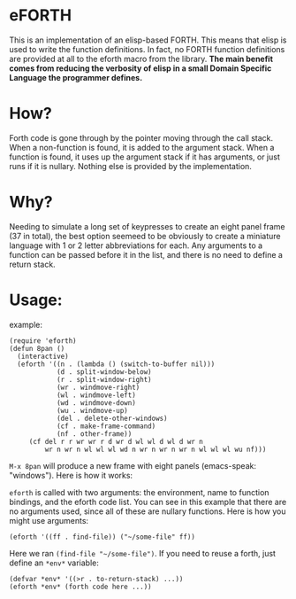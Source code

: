 eFORTH
===
This is an implementation of an elisp-based FORTH. This means that elisp is used to write the function definitions. In fact, no FORTH function definitions are provided at all to the eforth macro from the library. **The main benefit comes from reducing the verbosity of elisp in a small Domain Specific Language the programmer defines.**
# How?
Forth code is gone through by the pointer moving through the call stack. When a non-function is found, it is added to the argument stack. When a function is found, it uses up the argument stack if it has arguments, or just runs if it is nullary. Nothing else is provided by the implementation.
# Why?
Needing to simulate a long set of keypresses to create an eight panel frame (37 in total), 
the best option seemeed to be obviously to create a miniature language with 1 or 2 letter
abbreviations for each. Any arguments to a function can be passed before it in the list,
and there is no need to define a return stack.
# Usage:
example:

```elisp
(require 'eforth)
(defun 8pan ()
  (interactive)
  (eforth '((n . (lambda () (switch-to-buffer nil)))
            (d . split-window-below)
            (r . split-window-right)
            (wr . windmove-right)
            (wl . windmove-left)
            (wd . windmove-down)
            (wu . windmove-up)
            (del . delete-other-windows)
            (cf . make-frame-command)
            (nf . other-frame))
     (cf del r r wr wr r d wr d wl wl d wl d wr n 
         wr n wr n wl wl wl wd n wr n wr n wr n wl wl wl wu nf)))

```

`M-x 8pan` will produce a new frame with eight panels (emacs-speak: "windows"). Here is how it works:

`eforth` is called with two arguments: the environment, name to function bindings, and the eforth code list. You can see in this example
that there are no arguments used, since all of these are nullary functions. Here is how you might use arguments:


```elisp
(eforth '((ff . find-file)) ("~/some-file" ff))
```

Here we ran `(find-file "~/some-file")`. If you need to reuse a forth, just define an `*env*` variable:

``` elisp
(defvar *env* '((>r . to-return-stack) ...))
(eforth *env* (forth code here ...))

```
